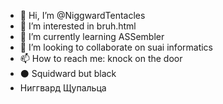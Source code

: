 - 👋 Hi, I’m @NiggwardTentacles
- 👀 I’m interested in bruh.html
- 🌱 I’m currently learning ASSembler
- 💞️ I’m looking to collaborate on suai informatics
- 📫 How to reach me: knock on the door
- ⚫ Squidward but black
- Ниггвард Щупальца

<!---
NiggwardTentacles/NiggwardTentacles is a ✨ special ✨ repository because its `README.md` (this file) appears on your GitHub profile.
You can click the Preview link to take a look at your changes.
--->
